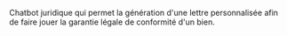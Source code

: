 Chatbot juridique qui permet la génération d'une lettre personnalisée afin de faire jouer la garantie légale de conformité d'un bien.
